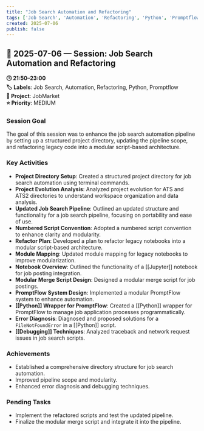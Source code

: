 ```yaml
---
title: "Job Search Automation and Refactoring"
tags: ['Job Search', 'Automation', 'Refactoring', 'Python', 'Promptflow']
created: 2025-07-06
publish: false
---
```


## 📅 2025-07-06 — Session: Job Search Automation and Refactoring

**🕒 21:50–23:00**  
**🏷️ Labels**: Job Search, Automation, Refactoring, Python, Promptflow  
**📂 Project**: JobMarket  
**⭐ Priority**: MEDIUM  


### Session Goal
The goal of this session was to enhance the job search automation pipeline by setting up a structured project directory, updating the pipeline scope, and refactoring legacy code into a modular script-based architecture.

### Key Activities
- **Project Directory Setup**: Created a structured project directory for job search automation using terminal commands.
- **Project Evolution Analysis**: Analyzed project evolution for ATS and ATS2 directories to understand workspace organization and data analysis.
- **Updated Job Search Pipeline**: Outlined an updated structure and functionality for a job search pipeline, focusing on portability and ease of use.
- **Numbered Script Convention**: Adopted a numbered script convention to enhance clarity and modularity.
- **Refactor Plan**: Developed a plan to refactor legacy notebooks into a modular script-based architecture.
- **Module Mapping**: Updated module mapping for legacy notebooks to improve modularization.
- **Notebook Overview**: Outlined the functionality of a [[Jupyter]] notebook for job posting integration.
- **Modular Merge Script Design**: Designed a modular merge script for job postings.
- **PromptFlow System Design**: Implemented a modular PromptFlow system to enhance automation.
- **[[Python]] Wrapper for PromptFlow**: Created a [[Python]] wrapper for PromptFlow to manage job application processes programmatically.
- **Error Diagnosis**: Diagnosed and proposed solutions for a `FileNotFoundError` in a [[Python]] script.
- **[[Debugging]] Techniques**: Analyzed traceback and network request issues in job search scripts.

### Achievements
- Established a comprehensive directory structure for job search automation.
- Improved pipeline scope and modularity.
- Enhanced error diagnosis and debugging techniques.

### Pending Tasks
- Implement the refactored scripts and test the updated pipeline.
- Finalize the modular merge script and integrate it into the pipeline.
